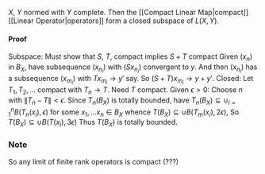 $X$, $Y$ normed with $Y$ complete. Then the [[Compact Linear Map|compact]] [[Linear Operator|operators]] form a closed subspace of $L(X,Y)$.
#### Proof
Subspace: Must show that $S$, $T$, compact implies $S+T$ compact
Given $(x_{n})$ in $B_{X}$, have subsequence $(x_{n_{i}})$ with $(S{x_{n_{i}}})$ convergent to $y$.
And then $(x_{n_{i}})$ has a subsequence $(x_{m_{i}})$ with $Tx_{m_{i}}\to y'$ say.
So $(S+T)x_{m_{i}}\to y+y'$.
Closed: Let $T_{1},T_{2},\dots$ compact with $T_{n}\to T$. Need $T$ compact.
Given $\epsilon>0$:
Choose $n$ with $\lVert T_{n}-T \rVert<\epsilon$.
Since $T_{n}(B_{X})$ is totally bounded, have
$T_{n}(B_{X})\subseteq \cup_{i=1}^nB(T_{n}(x_{i}),\epsilon)$ for some $x_{1},\dots x_{n}\in B_{X}$
whence $T(B_{X})\subseteq \cup B(T_{m}(x_{i}),2\epsilon)$,
So $T(B_{X})\subseteq \cup B(T(x_{i}),3\epsilon)$
Thus $T(B_{X})$ is totally bounded.

### Note
So any limit of finite rank operators is compact (???)